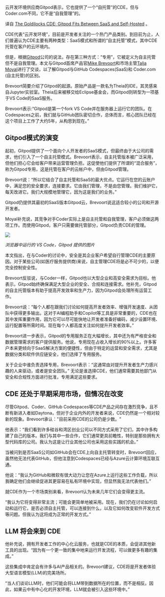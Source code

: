 <!--
# 极适CDE：SaaS和自托管之间的Gitpod
https://cdn.thenewstack.io/media/2023/09/ab3ec9e3-goldilocks-1024x680.jpg

图片来源:Unsplash。
 -->

云开发环境供应商Gitpod表示，它也提供了一个“自托管”的CDE，但与Coder.com不同，它不是“自我管理”的。

译自 [The Goldilocks CDE: Gitpod Fits Between SaaS and Self-Hosted](https://thenewstack.io/the-goldilocks-cde-gitpod-fits-between-saas-and-self-hosted/) 。

CDE代表“云开发环境”，目前是开发者关注的一个热门产品类别。到目前为止，人们普遍认为CDE主要有两种类型：SaaS模式和所谓的“自主托管”模式，其中CDE托管在客户的云环境内。

但是，根据[Gitpod](https://www.gitpod.io/)公司的说法，存在第三种方式：“专用”，它被定义为自主托管但不是自我管理。本文与Gitpod首席产品官[Mike Brevoort](https://www.linkedin.com/in/mikebrevoort/)和市场主管[Talia Moyal](https://www.linkedin.com/in/taliamoyal/)进行了交谈，以了解Gitpod与GitHub Codespaces(SaaS)和 Coder.com (自主托管)的区别。

Brevoort简要介绍了Gitpod的起源。原始产品是一款名为Theia的IDE，其灵感来自Jupyter实验室。Theia后来被移交给Eclipse基金会，而Gitpod则转型为一项基于VS Code的SaaS服务。

Brevoort表示:“Gitpod是第一个fork VS Code并在服务器上运行它的团队。在Codespaces之前，我们就与GitHub团队密切合作，总体而言，核心团队已经在这个项目上工作了大约5年，从构思到现在。”

## Gitpod模式的演变

起初，Gitpod提供了一个面向个人开发者的SaaS模式，但最终由于大公司的需求，他们引入了一个自主托管模式。Brevoort表示，自主托管版本被广泛采用，但他们担心它会给客户带来运营管理负担。这促使他们提供了所谓的“混合服务”，称为Gitpod专用，这是托管在客户的云帐户中，但由Gitpod管理。

Brevoort说：“所以它结合了自主托管和SaaS的最大优点。它运行在您的云账户中，满足您的安全要求，连接要求。它由我们管理，不是由您管理。我们维护它，每天改进它。我们大规模地管理它，因为这是我们的业务。”

Gitpod仍提供其最初的SaaS版本Gitpod云，Brevoort说这适合较小的公司和开源开发者。

Moyal补充说，其竞争对手Coder实际上是自主托管和自我管理，客户必须做这两项工作。而使用Gitpod，客户只需要做托管部分，Gitpod负责CDE的管理。

![](https://cdn.thenewstack.io/media/2023/09/1c0928ac-gitpod-scaled.webp)

*浏览器中运行的 VS Code，Gitpod 提供的图片*

本文指出，在与Coder的讨论中，安全是其企业客户希望自行管理CDE的主要原因。对于某些公司(如医疗服务提供商)来说，自主管理CDE将是必不可少的，以便完全控制安全性。

Brevoort反驳说，与Coder一样，Gitpod也以大型企业和高安全需求为目标。他表示，Gitpod始终确保满足大型企业的安全、合规和连接需求。他补充，Gitpod的自主托管版本有助于提高开发效率和生产力，因为Gitpod会处理所有运营工作。

Brevoort说：“每个人都在跟我们讨论如何提高开发者效率、增强开发速度、从团队中获得更多输出。这对于AI编程助手和Copilot等工具是非常重要的，CDE也在其中发挥重要作用，因为它可以尽可能快地让开发者准备好编码，减少设置环境、运行配置等所需时间。现在每个人都高度关注如何提升开发者效率。”

Brevoort进一步表示，Gitpod的专用服务正在大幅增长，其中还为有严格安全和数据管理需求的客户提供服务。他说，专用现在占收入增长的90%以上。许多客户本来更倾向于SaaS解决方案的便捷性，但由于特定的运营和安全需求，尤其是数据分类和软件供应链安全，他们选择了专用服务。

关于企业中谁负责选择专用，Brevoort表示：“这通常由对提升开发者生产力感兴趣的人来驱动，或者是安全团队。” 无论是谁选择CDE，他们通常需要其他部门从安全和合规性方面进行批准，专用满足这些要求。

## CDE 还处于早期采用市场，但情况在改变

尽管Gitpod、Coder、GitHub Codespaces等CDE产品之间存在激烈竞争，且不断有新进入者如Daytona，但对于企业内外的开发者来说，CDE仍然是一个相对较新的现象。Brevoort承认："目前采用CDE的公司仍是少数。"

他表示：“我们看到许多硅谷和湾区创业公司以不同方式采用了它们，其中许多构建了自己的版本。我们与其中一些合作，它们通常更具前瞻性，特别是那些拥有大型代码库的公司。我认为这是让行业其他公司也采用这些实践的机会。”

当被问到是否SaaS公司如GitHub会在CDE上向自主托管转变时，Brevoort回应，虽然他无法代表GitHub，但他注意到Codespaces已经与Azure云计算环境互联互通。

他说：“我认为GitHub和微软有很大动力让您在Azure上运行这些工作负载，所以我确定他们会继续促进其更容易在私有环境中实现，但显然我无法代表他们。”

就CDE作为一个市场类别来看，Brevoort认为未来几年它们会变得更主流。

“我认为它将变得非常主流；可能会更简单地被采用。现在，我们仍在讨论如何启动和运行它，是否必须自主托管，可以连接到什么，以及它如何改变软件开发方式等问题。但我认为这将成为正常的开发方式。”

## LLM 将会来到 CDE

他补充说，拥有开发者工作的中心化云服务，也就是CDE的本质，会促进其他新工具的出现。“因为有一个更一致的集中地来运行开发流程，可以做更多有趣的集成。”

这些集成中肯定会有许多与AI产品相关的。Brevoort建议，CDE将是开发者体验大型语言模型(LLM)的完美场所。

“当人们谈论LLM时，他们可能会将LLM带到数据所在的位置，而不是相反。因此，如果云中有中心化的开发环境，LLM就会被引入这些环境中。”
